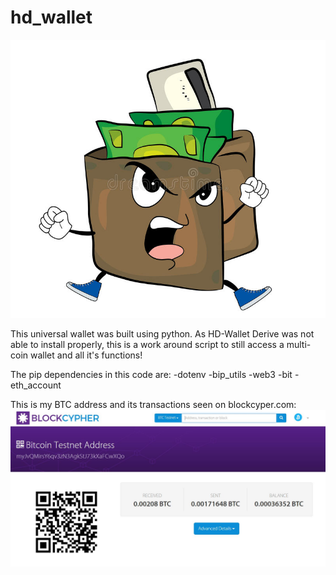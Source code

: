 # hd_wallet

![angry_wallet](angry_wallet.jpg)

This universal wallet was built using python. As HD-Wallet Derive was not able to install properly, this is a work around script to still access a multi-coin wallet and all it's functions!

The pip dependencies in this code are:
	-dotenv
	-bip_utils
	-web3
	-bit
	-eth_account

This is my BTC address and its transactions seen on blockcyper.com:
![transacitons](screenshots/transaction.jpg)